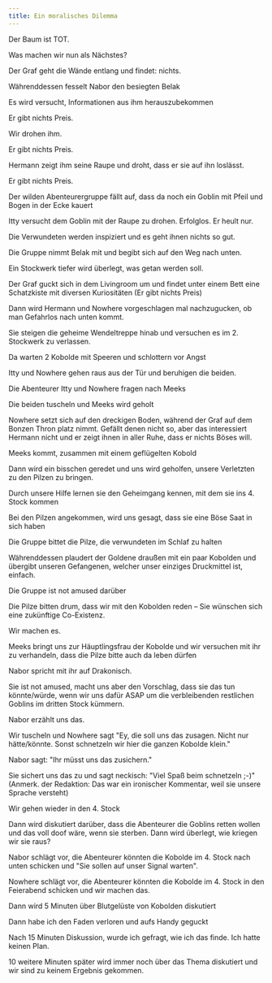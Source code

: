 ```yaml
---
title: Ein moralisches Dilemma
---
```


Der Baum ist TOT.

Was machen wir nun als Nächstes? 

Der Graf geht die Wände entlang und findet: nichts. 

Währenddessen fesselt Nabor den besiegten Belak 

Es wird versucht, Informationen aus ihm herauszubekommen

Er gibt nichts Preis.

Wir drohen ihm.

Er gibt nichts Preis.

Hermann zeigt ihm seine Raupe und droht, dass er sie auf ihn loslässt.

Er gibt nichts Preis.

Der wilden Abenteurergruppe fällt auf, dass da noch ein Goblin mit Pfeil und Bogen in der Ecke kauert

Itty versucht dem Goblin mit der Raupe zu drohen. Erfolglos. Er heult nur.

Die Verwundeten werden inspiziert und es geht ihnen nichts so gut.

Die Gruppe nimmt Belak mit und begibt sich auf den Weg nach unten.

Ein Stockwerk tiefer wird überlegt, was getan werden soll.

Der Graf guckt sich in dem Livingroom um und findet unter einem Bett eine Schatzkiste mit diversen Kuriositäten (Er gibt nichts Preis)

Dann wird Hermann und Nowhere vorgeschlagen mal nachzugucken, ob man Gefahrlos nach unten kommt.

Sie steigen die geheime Wendeltreppe hinab und versuchen es im 2. Stockwerk zu verlassen. 

Da warten 2 Kobolde mit Speeren und schlottern vor Angst

Itty und Nowhere gehen raus aus der Tür und beruhigen die beiden.

Die Abenteurer Itty und Nowhere fragen nach Meeks

Die beiden tuscheln und Meeks wird geholt

Nowhere setzt sich auf den dreckigen Boden, während der Graf auf dem Bonzen Thron platz nimmt. Gefällt denen nicht so, aber das interessiert Hermann nicht und er zeigt ihnen in aller Ruhe, dass er nichts Böses will. 

Meeks kommt, zusammen mit einem geflügelten Kobold 

Dann wird ein bisschen geredet und uns wird geholfen, unsere Verletzten zu den Pilzen zu bringen.

Durch unsere Hilfe lernen sie den Geheimgang kennen, mit dem sie ins 4. Stock kommen

Bei den Pilzen angekommen, wird uns gesagt, dass sie eine Böse Saat in sich haben

Die Gruppe bittet die Pilze, die verwundeten im Schlaf zu halten

Währenddessen plaudert der Goldene draußen mit ein paar Kobolden und übergibt unseren Gefangenen, welcher unser einziges Druckmittel ist, einfach.

Die Gruppe ist not amused darüber

Die Pilze bitten drum, dass wir mit den Kobolden reden – Sie wünschen sich eine zukünftige Co-Existenz. 

Wir machen es.

Meeks bringt uns zur Häuptlingsfrau der Kobolde und wir versuchen mit ihr zu verhandeln, dass die Pilze bitte auch da leben dürfen

Nabor spricht mit ihr auf Drakonisch.

Sie ist not amused, macht uns aber den Vorschlag, dass sie das tun könnte/würde, wenn wir uns dafür ASAP um die verbleibenden restlichen Goblins im dritten Stock kümmern.

Nabor erzählt uns das.

Wir tuscheln und Nowhere sagt "Ey, die soll uns das zusagen. Nicht nur hätte/könnte. Sonst schnetzeln wir hier die ganzen Kobolde klein."

Nabor sagt: "Ihr müsst uns das zusichern."

Sie sichert uns das zu und sagt neckisch: "Viel Spaß beim schnetzeln ;-)" (Anmerk. der Redaktion: Das war ein ironischer Kommentar, weil sie unsere Sprache versteht)

Wir gehen wieder in den 4. Stock 

Dann wird diskutiert darüber, dass die Abenteurer die Goblins retten wollen und das voll doof wäre, wenn sie sterben.
Dann wird überlegt, wie kriegen wir sie raus?

Nabor schlägt vor, die Abenteurer könnten die Kobolde im 4. Stock nach unten schicken und "Sie sollen auf unser Signal warten".

Nowhere schlägt vor, die Abenteurer könnten die Kobolde im 4. Stock in den Feierabend schicken und wir machen das.

Dann wird 5 Minuten über Blutgelüste von Kobolden diskutiert

Dann habe ich den Faden verloren und aufs Handy geguckt

Nach 15 Minuten Diskussion, wurde ich gefragt, wie ich das finde. Ich hatte keinen Plan.

10 weitere Minuten später wird immer noch über das Thema diskutiert und wir sind zu keinem Ergebnis gekommen.